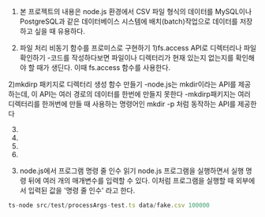 1. 본 프로젝트의 내용은 node.js 환경에서 CSV 파일 형식의 데이터를 MySQL이나 PostgreSQL과 같은 데이터베이스 시스템에 배치(batch)작업으로 데이터를 저장하고 싶을 때 유용하다. 

2. 파일 처리 비동기 함수를 프로미스로 구현하기
1)fs.access API로 디렉터리나 파일 확인하기
-코드를 작성하다보면 파일이나 디렉터리가 현재 있는지 없는지를 확인해야 할 때가 생딘다. 
이때 fs.access 함수를 사용한다. 

2)mkdirp 패키지로 디렉터리 생성 함수 만들기
-node.js는 mkdir이라는 API를 제공하는데, 이 API는 여러 경로의 데이터를 한번에 만들지 못한다
-mkdirp패키지는 여러 디렉터리를 한꺼번에 만들 때 사용하는 명령어인 mkdir -p 처럼 동작하는 API를 제공한다

3)
4)
5)
6)

3. node.js에서 프로그램 명령 줄 인수 읽기
node.js 프로그램을 실행하면서 실행 명령 뒤에 여러 개의 매개변수를 입력할 수 있다.
이처럼 프로그램을 실행할 때 외부에서 입력된 값을 '명령 줄 인수' 라고 한다.
```js
ts-node src/test/processArgs-test.ts data/fake.csv 100000
```